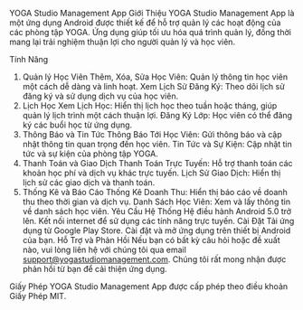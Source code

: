 YOGA Studio Management App
Giới Thiệu
YOGA Studio Management App là một ứng dụng Android được thiết kế để hỗ trợ quản lý các hoạt động của các phòng tập YOGA. Ứng dụng giúp tối ưu hóa quá trình quản lý, đồng thời mang lại trải nghiệm thuận lợi cho người quản lý và học viên.

Tính Năng
1. Quản lý Học Viên
Thêm, Xóa, Sửa Học Viên: Quản lý thông tin học viên một cách dễ dàng và linh hoạt.
Xem Lịch Sử Đăng Ký: Theo dõi lịch sử đăng ký và sử dụng dịch vụ của học viên.
2. Lịch Học
Xem Lịch Học: Hiển thị lịch học theo tuần hoặc tháng, giúp quản lý lịch trình một cách thuận lợi.
Đăng Ký Lớp: Học viên có thể đăng ký các buổi học từ ứng dụng.
3. Thông Báo và Tin Tức
Thông Báo Tới Học Viên: Gửi thông báo và cập nhật thông tin quan trọng đến học viên.
Tin Tức và Sự Kiện: Cập nhật tin tức và sự kiện của phòng tập YOGA.
4. Thanh Toán và Giao Dịch
Thanh Toán Trực Tuyến: Hỗ trợ thanh toán các khoản học phí và dịch vụ khác trực tuyến.
Lịch Sử Giao Dịch: Hiển thị lịch sử các giao dịch và thanh toán.
5. Thống Kê và Báo Cáo
Thống Kê Doanh Thu: Hiển thị báo cáo về doanh thu theo thời gian và dịch vụ.
Danh Sách Học Viên: Xem và lấy thông tin về danh sách học viên.
Yêu Cầu Hệ Thống
Hệ điều hành Android 5.0 trở lên.
Kết nối internet để sử dụng các tính năng trực tuyến.
Cài Đặt
Tải ứng dụng từ Google Play Store.
Cài đặt và mở ứng dụng trên thiết bị Android của bạn.
Hỗ Trợ và Phản Hồi
Nếu bạn có bất kỳ câu hỏi hoặc đề xuất nào, vui lòng liên hệ với chúng tôi qua email support@yogastudiomanagement.com. Chúng tôi rất mong nhận được phản hồi từ bạn để cải thiện ứng dụng.

Giấy Phép
YOGA Studio Management App được cấp phép theo điều khoản Giấy Phép MIT.







